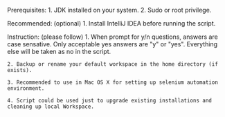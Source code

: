 Prerequisites:
	1. JDK installed on your system.
	2. Sudo or root privilege.

Recommended: (optional)
	1. Install IntelliJ IDEA before running the script. 

Instruction: (please follow)
	1. When prompt for y/n questions, answers are case sensative. Only acceptable yes answers are "y" or "yes". Everything else will be taken as no in the script. 

	2. Backup or rename your default workspace in the home directory (if exists).

	3. Recommended to use in Mac OS X for setting up selenium automation environment.

	4. Script could be used just to upgrade existing installations and cleaning up local Workspace. 
